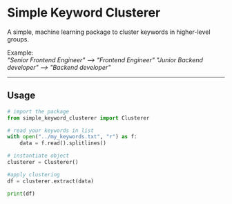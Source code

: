# Simple Keyword Clusterer
A simple, machine learning package to cluster keywords in higher-level groups.

Example:<br>
*"Senior Frontend Engineer" --> "Frontend Engineer"*
*"Junior Backend developer" --> "Backend developer"*
___

## Usage
```python
# import the package
from simple_keyword_clusterer import Clusterer

# read your keywords in list
with open("../my_keywords.txt", "r") as f:
    data = f.read().splitlines()

# instantiate object
clusterer = Clusterer()

#apply clustering
df = clusterer.extract(data)

print(df)
```

